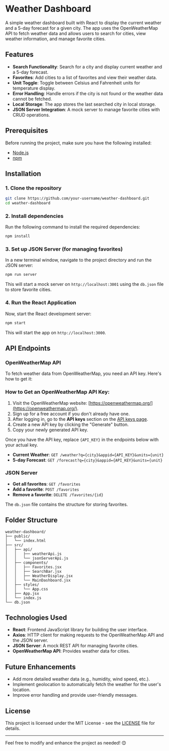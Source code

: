 # Weather Dashboard

A simple weather dashboard built with React to display the current weather and a 5-day forecast for a given city. The app uses the OpenWeatherMap API to fetch weather data and allows users to search for cities, view weather information, and manage favorite cities.

## Features

- **Search Functionality**: Search for a city and display current weather and a 5-day forecast.
- **Favorites**: Add cities to a list of favorites and view their weather data.
- **Unit Toggle**: Toggle between Celsius and Fahrenheit units for temperature display.
- **Error Handling**: Handle errors if the city is not found or the weather data cannot be fetched.
- **Local Storage**: The app stores the last searched city in local storage.
- **JSON Server Integration**: A mock server to manage favorite cities with CRUD operations.

## Prerequisites

Before running the project, make sure you have the following installed:

- [Node.js](https://nodejs.org/)
- [npm](https://www.npmjs.com/)

## Installation

### 1. Clone the repository

```bash
git clone https://github.com/your-username/weather-dashboard.git
cd weather-dashboard
```

### 2. Install dependencies

Run the following command to install the required dependencies:

```bash
npm install
```

### 3. Set up JSON Server (for managing favorites)

In a new terminal window, navigate to the project directory and run the JSON server:

```bash
npm run server
```

This will start a mock server on `http://localhost:3001` using the `db.json` file to store favorite cities.

### 4. Run the React Application

Now, start the React development server:

```bash
npm start
```

This will start the app on `http://localhost:3000`.

## API Endpoints

### OpenWeatherMap API

To fetch weather data from OpenWeatherMap, you need an API key. Here's how to get it:

### How to Get an OpenWeatherMap API Key:

1. Visit the OpenWeatherMap website: [https://openweathermap.org/](https://openweathermap.org/).
2. Sign up for a free account if you don't already have one.
3. After logging in, go to the **API keys** section on the [API keys page](https://home.openweathermap.org/api_keys).
4. Create a new API key by clicking the "Generate" button.
5. Copy your newly generated API key.

Once you have the API key, replace `{API_KEY}` in the endpoints below with your actual key.

- **Current Weather**: `GET /weather?q={city}&appid={API_KEY}&units={unit}`
- **5-day Forecast**: `GET /forecast?q={city}&appid={API_KEY}&units={unit}`

### JSON Server

- **Get all favorites**: `GET /favorites`
- **Add a favorite**: `POST /favorites`
- **Remove a favorite**: `DELETE /favorites/{id}`

The `db.json` file contains the structure for storing favorites.

## Folder Structure

```
weather-dashboard/
├── public/
│   └── index.html
├── src/
│   ├── api/
│   │   ├── weatherApi.js
│   │   └── jsonServerApi.js
│   ├── components/
│   │   ├── Favorites.jsx
│   │   ├── SearchBar.jsx
│   │   ├── WeatherDisplay.jsx
│   │   └── MainDashboard.jsx
│   ├── styles/
│   │   └── App.css
│   ├── App.jsx
│   └── index.js
└── db.json
```

## Technologies Used

- **React**: Frontend JavaScript library for building the user interface.
- **Axios**: HTTP client for making requests to the OpenWeatherMap API and the JSON server.
- **JSON Server**: A mock REST API for managing favorite cities.
- **OpenWeatherMap API**: Provides weather data for cities.

## Future Enhancements

- Add more detailed weather data (e.g., humidity, wind speed, etc.).
- Implement geolocation to automatically fetch the weather for the user's location.
- Improve error handling and provide user-friendly messages.

## License

This project is licensed under the MIT License - see the [LICENSE](LICENSE) file for details.

---

Feel free to modify and enhance the project as needed! 😊
